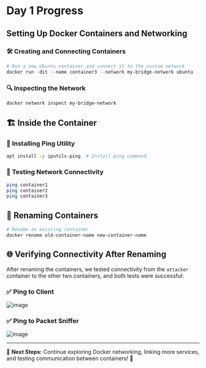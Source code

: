 # Day 1 Progress

## Setting Up Docker Containers and Networking

### 🛠️ **Creating and Connecting Containers**

```powershell
# Run a new Ubuntu container and connect it to the custom network
docker run -dit --name container3 --network my-bridge-network ubuntu
```

### 🔍 **Inspecting the Network**

```powershell
docker network inspect my-bridge-network
```

## 🏗️ **Inside the Container**

### 🚀 **Installing Ping Utility**

```bash
apt install -y iputils-ping  # Install ping command
```

### 📡 **Testing Network Connectivity**

```bash
ping container1
ping container2
ping container3
```

## 🔄 **Renaming Containers**

```powershell
# Rename an existing container
docker rename old-container-name new-container-name
```

## 🌐 **Verifying Connectivity After Renaming**

After renaming the containers, we tested connectivity from the `attacker` container to the other two containers, and both tests were successful:

### ✅ **Ping to Client**
![image](https://github.com/user-attachments/assets/59818368-1ce7-49c6-9038-547cf3e80923)


### ✅ **Ping to Packet Sniffer**
![image](https://github.com/user-attachments/assets/09dea018-34b4-4be8-9504-0a158ad077da)



---

📌 **Next Steps:** Continue exploring Docker networking, linking more services, and testing communication between containers! 🚀

